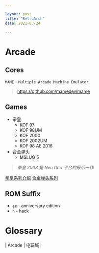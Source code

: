 ```yaml
---

layout: post
title: "RetroArch"
date: 2021-03-24

---
```


# Arcade

## Cores

`MAME` - `Multiple Arcade Machine Emulator`
> <https://github.com/mamedev/mame>

## Games

- 拳皇
  + KOF 97
  + KOF 98UM
  + KOF 2000
  + KOF 2002UM
  + KOF 98 AE 2016
- 合金弹头
  + MSLUG 5

> *拳皇 2003 是 Neo Geo 平台的最后一作*

[拳皇系列介绍](https://m.mamecn.com/wz/316319.html)
[合金弹头系列](https://b23.tv/OiaKyYQ)

## ROM Suffix

- `ae` - anniversary edition
- `h` - hack

# Glossary

| Arcade | 电玩城 |
